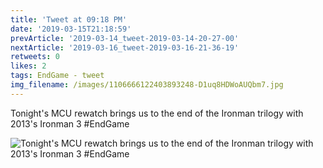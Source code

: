 ```yaml
---
title: 'Tweet at 09:18 PM'
date: '2019-03-15T21:18:59'
prevArticle: '2019-03-14_tweet-2019-03-14-20-27-00'
nextArticle: '2019-03-16_tweet-2019-03-16-21-36-19'
retweets: 0
likes: 2
tags: EndGame - tweet
img_filename: /images/1106666122403893248-D1uq8HDWoAUQbm7.jpg
---
```

Tonight's MCU rewatch brings us to the end of the Ironman trilogy with 2013's Ironman 3 #EndGame

![Tonight's MCU rewatch brings us to the end of the Ironman trilogy with 2013's Ironman 3 #EndGame](/images/1106666122403893248-D1uq8HDWoAUQbm7.jpg "Tonight's MCU rewatch brings us to the end of the Ironman trilogy with 2013's Ironman 3 #EndGame")